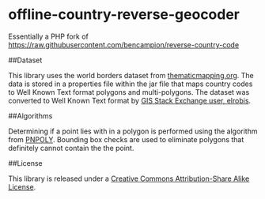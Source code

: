 # offline-country-reverse-geocoder

Essentially a PHP fork of https://raw.githubusercontent.com/bencampion/reverse-country-code

##Dataset

This library uses the world borders dataset from [thematicmapping.org](http://thematicmapping.org/downloads/world_borders.php). The data is stored in a properties file within the jar file that maps country codes to Well Known Text format polygons and multi-polygons. The dataset was converted to Well Known Text format by [GIS Stack Exchange user, elrobis](http://gis.stackexchange.com/a/17441).

##Algorithms

Determining if a point lies with in a polygon is performed using the algorithm from [PNPOLY](http://www.ecse.rpi.edu/Homepages/wrf/Research/Short_Notes/pnpoly.html). Bounding box checks are used to eliminate polygons that definitely cannot contain the the point.

##License

This library is released under a [Creative Commons Attribution-Share Alike License](http://creativecommons.org/licenses/by-sa/3.0/).
